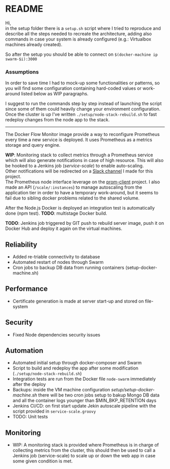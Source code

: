 # README
Hi,  
in the setup folder there is a `setup.sh` script where I tried to reproduce and describe all the steps needed to recreate the architecture, adding also commands in case your system is already configured (e.g.: Virtualbox machines already created).

So after the setup you should be able to connect on `$(docker-machine ip swarm-$i):3000`


### Assumptions
In order to save time I had to mock-up some functionalities or patterns, so you will find some configuration 
containing hard-coded values or work-around listed below as WIP paragraphs.

I suggest to run the commands step by step instead of launching the script since some of them could heavily change your environment configuration.
Once the cluster is up I've written `./setup/node-stack-rebuild.sh` to fast redeploy changes from the node app to the stack.

---
The Docker Flow Monitor image provide a way to reconfigure Prometheus every time a new service is deployed. It uses Prometheus as a metrics storage and query engine.

**WIP**: Monitoring stack to collect metrics through a Prometheus service which will also generate notifications in case of high resource.
This will also be hooked to a Jenkins job (*service-scale*) to enable auto-scaling.  
Other notifications will be redirected on a [Slack channel](https://phoenix-bgc3988.slack.com/) I made for this project.  
The Prometheus node interface leverage on the [prom-client](https://github.com/siimon/prom-client) project.
I also made an API (`/scale/:instances`) to manage autoscaling from the application tier in order to have
a temporary work-around, but it seems to fail due to sibling docker problems related to the shared volume.

After the Node.js Docker is deployed an integration test is automatically done (npm test).
**TODO**: multistage Docker build.

**TODO**: Jenkins job triggered by GIT push to rebuild server image, push it on Docker Hub and deploy it again on the virtual machines.


## Reliability
- Added re-triable connectivity to database
- Automated restart of nodes through Swarm
- Cron jobs to backup DB data from running containers (setup-docker-machine.sh)

## Performance
- Certificate generation is made at server start-up and stored on file-system

## Security
- Fixed Node dependencies security issues

## Automation
- Automated initial setup through docker-composer and Swarm
- Script to build and redeploy the app after some modification (`./setup/node-stack-rebuild.sh`)
- Integration tests are run from the Docker file `node-swarm` immediately after the deploy
- Backups: inside the VM machine configuration *setup/setup-docker-machine.sh* there will be two cron jobs setup to bakup Mongo DB data and all the container logs younger than $MIN_BKP_RETENTION days
- Jenkins CI/CD: on first start update Jekin autoscale pipeline with the script provided in `service-scale.groovy`
- TODO: Unit tests

## Monitoring
- WIP: A monitoring stack is provided where Prometheus is in charge of collecting metrics from the cluster, this should then be used to call a Jenkins job (service-scale) to scale up or down the web app in case some given condition is met.
